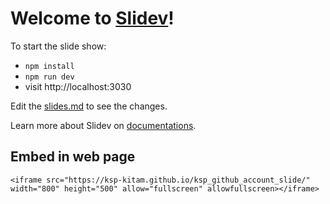 # Welcome to [Slidev](https://github.com/slidevjs/slidev)!

To start the slide show:

- `npm install`
- `npm run dev`
- visit http://localhost:3030

Edit the [slides.md](./slides.md) to see the changes.

Learn more about Slidev on [documentations](https://sli.dev/).

## Embed in web page

```
<iframe src="https://ksp-kitam.github.io/ksp_github_account_slide/" width="800" height="500" allow="fullscreen" allowfullscreen></iframe>
```